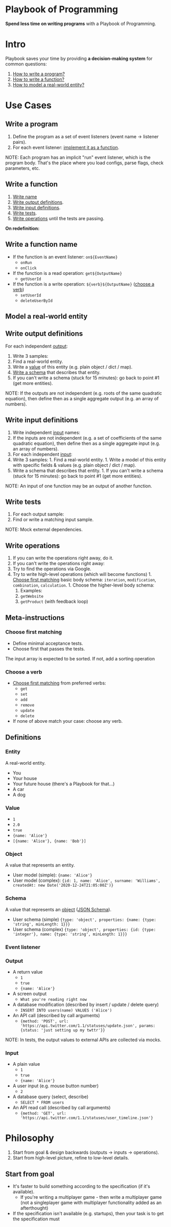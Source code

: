 # Playbook of Programming

**Spend less time on writing programs** with a Playbook of Programming. 

# Intro

Playbook saves your time by providing **a decision-making system** for common questions:

1. [How to write a program?](#write-a-program)
1. [How to write a function?](#write-a-function)
1. [How to model a real-world entity?](#model-a-real-world-entity)

# Use Cases

## Write a program

1. Define the program as a set of event listeners (event name -> listener pairs).
1. For each event listener: [implement it as a function](#write-a-function).

NOTE: Each program has an implicit "run" event listener, which is the program body. That's the place where you load configs, parse flags, check parameters, etc.

## Write a function

1. [Write name](#write-a-function-name)
1. [Write output definitions](#write-output-definitions).
1. [Write input definitions](#write-input-definitions).
1. [Write tests](#write-tests).
1. [Write operations](#write-operations) until the tests are passing.

**On redefinition:**

## Write a function name

* If the function is an event listener: `on${EventName}`
  * `onRun`
  * `onClick`
* If the function is a read operation: `get${OutputName}`
  * `getUserId`
* If the function is a write operation: `${verb}${OutputName}` ([choose a verb](#choose-a-verb))
  * `setUserId`
  * `deleteUserById`
  
## Model a real-world entity

## Write output definitions

For each independent [output](#output):

1. Write 3 samples:
  1. Find a real-world entity.
  1. Write a [value](#value) of this entity (e.g. plain object / dict / map).
1. [Write a schema](#write-a-schema) that describes that entity.
  1. If you can't write a schema (stuck for 15 minutes): go back to point #1 (get more entities).

NOTE: If the outputs are not independent (e.g. roots of the same quadratic equation), then define then as a single aggregate output (e.g. an array of numbers).

## Write input definitions

1. Write independent [input](#input) names:
  1. If the inputs are not independent (e.g. a set of coefficients of the same quadratic equation), then define then as a single aggregate input (e.g. an array of numbers).
1. For each independent [input](#input):
  1. Write 3 samples:
    1. Find a real-world entity.
    1. Write a model of this entity with specific fields & values (e.g. plain object / dict / map).
  1. Write a schema that describes that entity.
    1. If you can't write a schema (stuck for 15 minutes): go back to point #1 (get more entities).

NOTE: An input of one function may be an output of another function.

## Write tests

1. For each output sample:
  1. Find or write a matching input sample.

NOTE: Mock external dependencies.

## Write operations

1. If you can write the operations right away, do it.
1. If you can't write the operations right away:
  1. Try to find the operations via Google.
  1. Try to write high-level operations (which will become functions)
    1. [Choose first matching](#choose-first-matching) basic body schema: `iteration`, `modification`, `combination`, `calculation`.
    1. Choose the higher-level body schema:
      1. Examples:
        1. `getWebsite`
        1. `getProduct` (with feedback loop)

## Meta-instructions

### Choose first matching

* Define minimal acceptance tests.
* Choose first that passes the tests.

The input array is expected to be sorted. If not, add a sorting operation 

### Choose a verb

* [Choose first matching](#choose-first-matching) from preferred verbs:
  * `get`
  * `set`
  * `add`
  * `remove`
  * `update`
  * `delete`
* If none of above match your case: choose any verb. 

## Definitions

### Entity

A real-world entity.

* You
* Your house
* Your future house (there's a Playbook for that...)
* A car
* A dog

### Value

* `1`
* `2.0`
* `true`
* `{name: 'Alice'}`
* `[{name: 'Alice'}, {name: 'Bob'}]`

### Object

A value that represents an entity.

* User model (simple): `{name: 'Alice'}`
* User model (complex): `{id: 1, name: 'Alice', surname: 'Williams', createdAt: new Date('2020-12-24T21:05:00Z')}` 

### Schema

A value that represents an [object](#object) ([JSON Schema](https://json-schema.org/)).

* User schema (simple) `{type: 'object', properties: {name: {type: 'string', minLength: 1}}}`
* User schema (complex) `{type: 'object', properties: {id: {type: 'integer'}, name: {type: 'string', minLength: 1}}}`

### Event listener

### Output

* A return value
  * `1`
  * `true`
  * `{name: 'Alice'}`
* A screen output
  * `What you're reading right now`
* A database modification (described by insert / update / delete query)
  * `INSERT INTO users(name) VALUES ('Alice')`
* An API call (described by call arguments)
  * `{method: 'POST', url: 'https://api.twitter.com/1.1/statuses/update.json', params: {status: 'just setting up my twttr'}}`
  
NOTE: In tests, the output values to external APIs are collected via mocks.

### Input

* A plain value
  * `1`
  * `true`
  * `{name: 'Alice'}`
* A user input (e.g. mouse button number)
  * `2`
* A database query (select, describe)
  * `SELECT * FROM users`
* An API read call (described by call arguments)
  * `{method: 'GET', url: 'https://api.twitter.com/1.1/statuses/user_timeline.json'}`

# Philosophy

1. Start from goal & design backwards (outputs -> inputs -> operations).
1. Start from high-level picture, refine to low-level details.

## Start from goal

* It's faster to build something according to the specification (if it's available).
  * If you're writing a multiplayer game - then write a multiplayer game (not a singleplayer game with multiplayer functionality added as an afterthought)
* If the specification isn't available (e.g. startups), then your task is to get the specification must 
